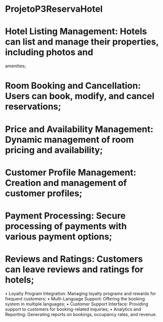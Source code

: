 # ProjetoP3ReservaHotel



# Hotel Listing Management: Hotels can list and manage their properties, including photos and 
amenities;
# Room Booking and Cancellation: Users can book, modify, and cancel reservations;
# Price and Availability Management: Dynamic management of room pricing and availability;
# Customer Profile Management: Creation and management of customer profiles;
# Payment Processing: Secure processing of payments with various payment options;
# Reviews and Ratings: Customers can leave reviews and ratings for hotels;
 • Loyalty Program Integration: Managing loyalty programs and rewards for frequent customers;
 • Multi-Language Support: Offering the booking system in multiple languages;
 • Customer Support Interface: Providing support to customers for booking-related inquiries;
 • Analytics and Reporting: Generating reports on bookings, occupancy rates, and revenue.
